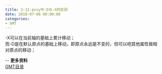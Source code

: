 ```yaml
---
title: 2-12-psxy中-D与-X的区别
date: 2018-07-06 00:00:00
categories:
- GMT
---
```

-X可以在当前轴的基础上累计移动；  
而-D是在默认原点的基础上移动，即原点永远是不变的，但可以吧其他属性做相对原点的移动；  

--
**更多资料**  
[GMT目录](https://www.jianshu.com/p/321f67983c42)
